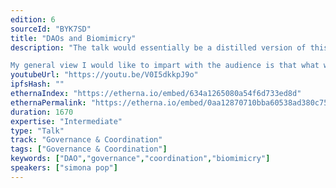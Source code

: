 ```yaml
---
edition: 6
sourceId: "BYK7SD"
title: "DAOs and Biomimicry"
description: "The talk would essentially be a distilled version of this piece I wrote around biomimicry and DAOs/coordination/governance https://pop.mirror.xyz/NbNlmtjw3hTzVHiCU9dBjcgFDxpD91UY8DOtl5Ht_x0

My general view I would like to impart with the audience is that what we collectively work towards should be rooted in balance, non extremist behaviour and mindfulness - with concrete examples of the work I have already done in practice across Gitcoin DAO, ENS and soon Element."
youtubeUrl: "https://youtu.be/V0I5dkkpJ9o"
ipfsHash: ""
ethernaIndex: "https://etherna.io/embed/634a1265080a54f6d733ed8d"
ethernaPermalink: "https://etherna.io/embed/0aa12870710bba60538ad380c7574d90ffc32bd2e17cba27e3dbe75304aee719"
duration: 1670
expertise: "Intermediate"
type: "Talk"
track: "Governance & Coordination"
tags: ["Governance & Coordination"]
keywords: ["DAO","governance","coordination","biomimicry"]
speakers: ["simona pop"]
---
```

